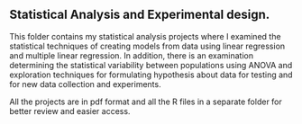 ## Statistical Analysis and Experimental design.

This folder contains my statistical analysis projects where I examined the statistical techniques of creating models from data using linear regression and multiple linear regression. 
In addition, there is an examination determining the statistical variability between populations using ANOVA and exploration techniques for formulating hypothesis about data for testing and for new data collection and experiments.

All the projects are in pdf format and all the R  files in a separate folder for better review and easier access. 
